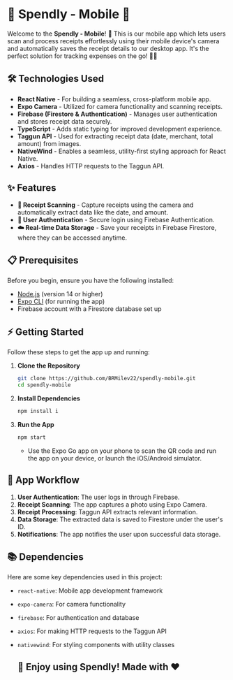 # 📸 Spendly - Mobile 🧾

Welcome to the **Spendly - Mobile**! 🚀 This  is our mobile app which lets users scan and process receipts effortlessly using their mobile device's camera and automatically saves the receipt details to our desktop app. It's the perfect solution for tracking expenses on the go! 📱💼

## 🛠️ Technologies Used

- **React Native** - For building a seamless, cross-platform mobile app.
- **Expo Camera** - Utilized for camera functionality and scanning receipts.
- **Firebase (Firestore & Authentication)** - Manages user authentication and stores receipt data securely.
- **TypeScript** - Adds static typing for improved development experience.
- **Taggun API** - Used for extracting receipt data (date, merchant, total amount) from images.
- **NativeWind** - Enables a seamless, utility-first styling approach for React Native.
- **Axios** - Handles HTTP requests to the Taggun API.

## ✨ Features

- **📸 Receipt Scanning** - Capture receipts using the camera and automatically extract data like the date, and amount.
- **🔐 User Authentication** - Secure login using Firebase Authentication.
- **☁️ Real-time Data Storage** - Save your receipts in Firebase Firestore, where they can be accessed anytime.

## 📋 Prerequisites

Before you begin, ensure you have the following installed:

- [Node.js](https://nodejs.org/en/) (version 14 or higher)
- [Expo CLI](https://docs.expo.dev/get-started/installation/) (for running the app)
- Firebase account with a Firestore database set up

## ⚡ Getting Started

Follow these steps to get the app up and running:
1. **Clone the Repository**

   ```bash
   git clone https://github.com/BRMilev22/spendly-mobile.git
   cd spendly-mobile
   ```

2. **Install Dependencies**

   ```bash
   npm install i
   ```
   
3. **Run the App**

   ```bash
   npm start
   ```

   - Use the Expo Go app on your phone to scan the QR code and run the app on your device, or launch the iOS/Android simulator.

## 🔄 App Workflow

1. **User Authentication**: The user logs in through Firebase.
2. **Receipt Scanning**: The app captures a photo using Expo Camera.
3. **Receipt Processing**: Taggun API extracts relevant information.
4. **Data Storage**: The extracted data is saved to Firestore under the user's ID.
5. **Notifications**: The app notifies the user upon successful data storage.

## 📚 Dependencies

Here are some key dependencies used in this project:

- `react-native`: Mobile app development framework
- `expo-camera`: For camera functionality
- `firebase`: For authentication and database
- `axios`: For making HTTP requests to the Taggun API
- `nativewind`: For styling components with utility classes

  ## 🎉 Enjoy using Spendly! Made with ❤️
